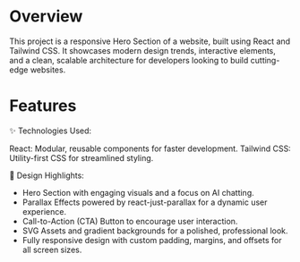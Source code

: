 # Overview
This project is a responsive Hero Section of a website, built using React and Tailwind CSS. It showcases modern design trends, interactive elements, and a clean, scalable architecture for developers looking to build cutting-edge websites.

# Features
✨ Technologies Used:

React: Modular, reusable components for faster development.
Tailwind CSS: Utility-first CSS for streamlined styling.

🎨 Design Highlights:

- Hero Section with engaging visuals and a focus on AI chatting.
- Parallax Effects powered by react-just-parallax for a dynamic user experience.
- Call-to-Action (CTA) Button to encourage user interaction.
- SVG Assets and gradient backgrounds for a polished, professional look.
- Fully responsive design with custom padding, margins, and offsets for all screen sizes.
